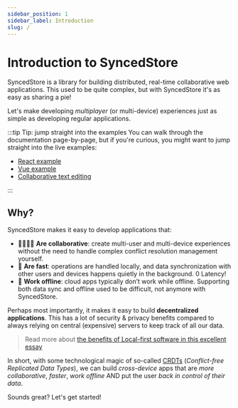 ```yaml
---
sidebar_position: 1
sidebar_label: Introduction
slug: /
---
```


# Introduction to SyncedStore

SyncedStore is a library for building distributed, real-time collaborative web applications. This used to be quite complex, but with SyncedStore it's as easy as sharing a pie!

Let's make developing _multiplayer_ (or multi-device) experiences just as simple as developing regular applications.

:::tip Tip: jump straight into the examples
You can walk through the documentation page-by-page, but if you're curious, you might want to jump straight into the live examples:

- [React example](/docs/react)
- [Vue example](/docs/vue)
- [Collaborative text editing](/docs/advanced/richtext)

:::

## Why?

SyncedStore makes it easy to develop applications that:

- 👨‍👩‍👧‍👦 **Are collaborative**: create multi-user and multi-device experiences without the need to handle complex conflict resolution management yourself.
- 🚀 **Are fast**: operations are handled locally, and data synchronization with other users and devices happens quietly in the background. 0 Latency!
- 🔗 **Work offline**: cloud apps typically don’t work while offline. Supporting both data sync and offline used to be difficult, not anymore with SyncedStore.

Perhaps most importantly, it makes it easy to build **decentralized applications**. This has a lot of security & privacy benefits compared to always relying on central (expensive) servers to keep track of all our data.

> Read more about [the benefits of Local-first software in this excellent essay](https://www.inkandswitch.com/local-first.html)

In short, with some technological magic of so-called [CRDTs](https://crdt.tech/) (_Conflict-free Replicated Data Types_), we can build _cross-device_ apps that are _more collaborative_, _faster_, _work offline_ AND put the user _back in control of their data_.

Sounds great? Let's get started!

